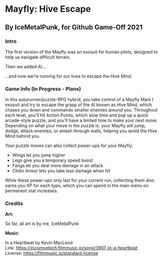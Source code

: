 # Mayfly: Hive Escape
## By IceMetalPunk, for Github Game-Off 2021

### Intro

The first version of the Mayfly was an exosuit for human pilots, designed to help us navigate difficult terrain.

Then we added AI...

...and now we're running for our lives to escape the Hive Mind.

### Game Info (In Progress - Plans)

In this autorunner/puzzle-RPG hybrid, you take control of a Mayfly Mark I exosuit and try to escape the grasp of the AI known as Hive Mind, which chases you down and commands smaller enemies around you. Throughout each level, you'll hit Action Points, which slow time and pop up a quick arcade-style puzzle, and you'll have a limited time to make your next move. Depending on what your move in the puzzle is, your Mayfly will jump, dodge, attack enemies, or smash through walls, helping you avoid the Hive Mind behind you.

Your puzzle moves can also collect power-ups for your Mayfly: 
* Wings let you jump higher
* Legs give you a temporary speed boost
* Fangs let you deal more damage in an attack
* Chitin Armor lets you take less damage when hit

While these power-ups only last for your current run, collecting them also earns you XP for each type, which you can spend in the main menu on permanent stat increases.

### Credits

**Art:**

So far, all art is by me, IceMetalPunk

**Music:**

In a Heartbeat by Kevin MacLeod<br>
Link: https://incompetech.filmmusic.io/song/3907-in-a-heartbeat<Br>
License: https://filmmusic.io/standard-license